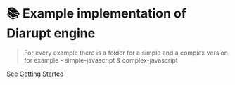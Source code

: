 # 📚 Example implementation of Diarupt engine

> For every example there is a folder for a simple and a complex version for example - simple-javascript & complex-javascript

See [Getting Started](https://docs.diarupt.ai/getting-started) 